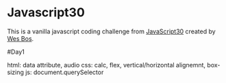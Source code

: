   # Javascript30

This is a vanilla javascript coding challenge from [JavaScript30](https://javascript30.com/) created by [Wes Bos](https://github.com/wesbos).

#Day1

html: data attribute, audio
css: calc, flex, vertical/horizontal alignemnt, box-sizing
js: document.querySelector


